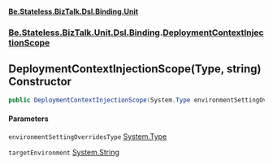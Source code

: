 #### [Be.Stateless.BizTalk.Dsl.Binding.Unit](README.md 'README')
### [Be.Stateless.BizTalk.Unit.Dsl.Binding](Be.Stateless.BizTalk.Unit.Dsl.Binding.md 'Be.Stateless.BizTalk.Unit.Dsl.Binding').[DeploymentContextInjectionScope](DeploymentContextInjectionScope.md 'Be.Stateless.BizTalk.Unit.Dsl.Binding.DeploymentContextInjectionScope')

## DeploymentContextInjectionScope(Type, string) Constructor

```csharp
public DeploymentContextInjectionScope(System.Type environmentSettingOverridesType=null, string targetEnvironment=null);
```
#### Parameters

<a name='Be.Stateless.BizTalk.Unit.Dsl.Binding.DeploymentContextInjectionScope.DeploymentContextInjectionScope(System.Type,string).environmentSettingOverridesType'></a>

`environmentSettingOverridesType` [System.Type](https://docs.microsoft.com/en-us/dotnet/api/System.Type 'System.Type')

<a name='Be.Stateless.BizTalk.Unit.Dsl.Binding.DeploymentContextInjectionScope.DeploymentContextInjectionScope(System.Type,string).targetEnvironment'></a>

`targetEnvironment` [System.String](https://docs.microsoft.com/en-us/dotnet/api/System.String 'System.String')